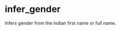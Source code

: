 infer_gender
==============================

Infers gender from the indian first name or full name.
